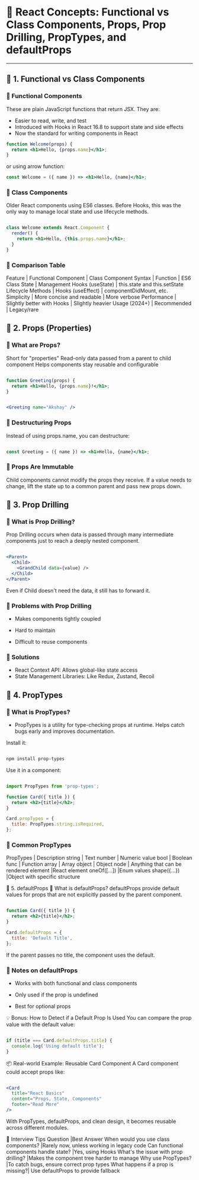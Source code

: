 # 📘 React Concepts: Functional vs Class Components, Props, Prop Drilling, PropTypes, and defaultProps

---

## 📌 1. Functional vs Class Components

### 🔹 Functional Components

These are plain JavaScript functions that return JSX. They are:
- Easier to read, write, and test
- Introduced with Hooks in React 16.8 to support state and side effects
- Now the standard for writing components in React

```jsx
function Welcome(props) {
  return <h1>Hello, {props.name}</h1>;
}

```
or using arrow function:

```jsx
const Welcome = ({ name }) => <h1>Hello, {name}</h1>;
```

### 🔹 Class Components
Older React components using ES6 classes. Before Hooks, this was the only way to manage local state and use lifecycle methods.

```jsx

class Welcome extends React.Component {
  render() {
    return <h1>Hello, {this.props.name}</h1>;
  }
}
```
### 🔸 Comparison Table
Feature           | 	Functional Component |	Class Component
Syntax	       | Function	| ES6 Class
State          | Management	Hooks (useState) |	this.state and this.setState
Lifecycle Methods |	Hooks (useEffect) |	componentDidMount, etc.
Simplicity	| More concise and readable	 | More verbose
Performance	| Slightly better with Hooks	| Slightly heavier
Usage   (2024+) | 	Recommended	 | Legacy/rare

## 📌 2. Props (Properties)
### 🔹 What are Props?
Short for "properties"
Read-only data passed from a parent to child component
Helps components stay reusable and configurable

```jsx

function Greeting(props) {
  return <h1>Hello, {props.name}!</h1>;
}


<Greeting name="Akshay" />

```
### 🔹 Destructuring Props
Instead of using props.name, you can destructure:

```jsx

const Greeting = ({ name }) => <h1>Hello, {name}</h1>;
```

### 🔹 Props Are Immutable
Child components cannot modify the props they receive. If a value needs to change, lift the state up to a common parent and pass new props down.

## 📌 3. Prop Drilling
### 🔹 What is Prop Drilling?
Prop Drilling occurs when data is passed through many intermediate components just to reach a deeply nested component.

```jsx

<Parent>
  <Child>
    <GrandChild data={value} />
  </Child>
</Parent>

```
Even if Child doesn't need the data, it still has to forward it.

### 🔹 Problems with Prop Drilling
* Makes components tightly coupled 
* Hard to maintain

* Difficult to reuse components

### 🔹 Solutions
* React Context API: Allows global-like state access
* State Management Libraries: Like Redux, Zustand, Recoil

## 📌 4. PropTypes
### 🔹 What is PropTypes?
* PropTypes is a utility for type-checking props at runtime. Helps catch bugs early and improves documentation.

Install it:

```bash

npm install prop-types
```
Use it in a component:

```jsx

import PropTypes from 'prop-types';

function Card({ title }) {
  return <h2>{title}</h2>;
}

Card.propTypes = {
  title: PropTypes.string.isRequired,
};

```
### 🔸 Common PropTypes
PropTypes	| Description
string	| Text
number	 | Numeric value
bool	 | Boolean
func	 | Function
array	 | Array
object	 | Object
node	 | Anything that can be rendered
element	 |React element
oneOf([...])	|Enum values
shape({...})	|Object with specific structure

📌 5. defaultProps
🔹 What is defaultProps?
defaultProps provide default values for props that are not explicitly passed by the parent component.

```jsx

function Card({ title }) {
  return <h2>{title}</h2>;
}

Card.defaultProps = {
  title: 'Default Title',
};

```
If the parent passes no title, the component uses the default.

### 🔸 Notes on defaultProps
* Works with both functional and class components

* Only used if the prop is undefined

* Best for optional props

💡 Bonus: How to Detect if a Default Prop Is Used
You can compare the prop value with the default value:

```jsx

if (title === Card.defaultProps.title) {
  console.log('Using default title');
}
```
📦 Real-world Example: Reusable Card Component
A Card component could accept props like:

```jsx

<Card 
  title="React Basics" 
  content="Props, State, Components" 
  footer="Read More"
/>

```

With PropTypes, defaultProps, and clean design, it becomes reusable across different modules.

🧠 Interview Tips
Question	|Best Answer
When would you use class components?	|Rarely now, unless working in legacy code
Can functional components handle state?	|Yes, using Hooks
What's the issue with prop drilling?	|Makes the component tree harder to manage
Why use PropTypes?	|To catch bugs, ensure correct prop types
What happens if a prop is missing?|	Use defaultProps to provide fallback



